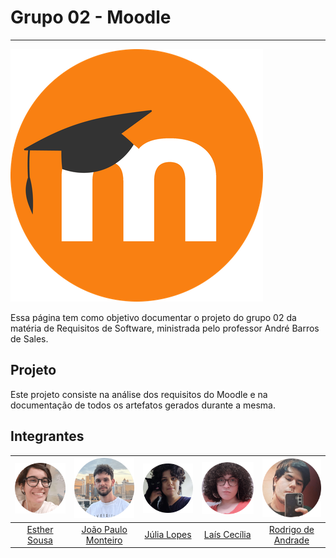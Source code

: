 # Grupo 02 - Moodle
---

![Logo Moodle](./docs/img/logo.png)

Essa página tem como objetivo documentar o projeto do grupo 02 da matéria de Requisitos de Software, ministrada pelo professor André Barros de Sales.

## Projeto

Este projeto consiste na análise dos requisitos do Moodle e na documentação de todos os artefatos gerados durante a mesma.

## Integrantes
 
| ![Esther](./docs/img/Est.png) | ![João](./docs/img/Jp.png)| ![Júlia](./docs/img/Jl.png) | ![Laís](./docs/img/Lc.png) | ![Rodrigo](./docs/img/Rod.png) |
|:-----------------------:|:-------------------:|:---------------------:|:--------------------:|:------------------------:|
| [Esther Sousa](https://github.com/EstherSousa)| [João Paulo Monteiro](https://github.com/joaombc) | [Júlia Lopes](https://github.com/WonnzDA) | [Laís Cecília](https://github.com/Laisczt) | [Rodrigo de Andrade](https://github.com/OrlandiRodrigo ) 
